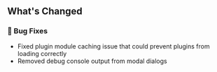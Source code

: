 ## What's Changed

### 🐛 Bug Fixes
- Fixed plugin module caching issue that could prevent plugins from loading correctly
- Removed debug console output from modal dialogs
